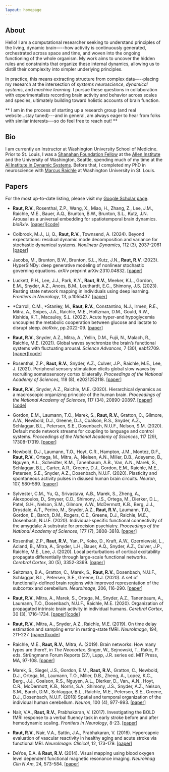 ```yaml
---
layout: homepage
---
```


## About
Hello! I am a computational researcher seeking to understand principles of the living, dynamic brain—--how activity is continuously generated, orchestrated across space and time, and woven into the ongoing functioning of the whole organism. My work aims to uncover the hidden rules and constraints that organize these internal dynamics, allowing us to distill their complexity into simpler underlying principles.

In practice, this means extracting structure from complex data—--placing my research at the intersection of *systems neuroscience*, *dynamical systems*, and *machine learning*. I pursue these questions in collaboration with experimentalists recording brain activity and behavior across scales and species, ultimately building toward holistic accounts of brain function.

** I am in the process of starting up a research group (and real website...stay tuned)---and in general, am always eager to hear from folks with similar interests---so do feel free to reach out! **

## Bio
I am currently an Instructor at Washington University School of Medicine. Prior to St. Louis, I was a [Shanahan Foundation Fellow](https://alleninstitute.org/what-we-do/brain-science/careers/shanahan-foundation-fellowship/) at the [Allen Institute](https://alleninstitute.org/what-we-do/brain-science/) and the University of Washington, Seattle, spending much of my time at the [AI Institute in Dynamic Systems](https://dynamicsai.org/). Before that, I completed my PhD in neuroscience with [Marcus Raichle](https://www.mir.wustl.edu/employees/marcus-raichle/) at Washington University in St. Louis.


## Papers

For the most up-to-date listing, please visit my [Google Scholar page](https://scholar.google.com/citations?user=fafSHeYAAAAJ&hl=en&oi=ao).

- **Raut, R.V.**, Rosenthal, Z.P., Wang, X., Miao, H., Zhang, Z., Lee, J.M., Raichle, M.E., Bauer, A.Q., Brunton, B.W., Brunton, S.L., Kutz, J.N. Arousal as a universal embedding for spatiotemporal brain dynamics. *bioRxiv*. [[paper](https://www.biorxiv.org/content/10.1101/2023.11.06.565918)][[code](https://github.com/ryraut/arousal_dynamics)]

- Colbrook, M.J., Li, Q., **Raut, R.V.**, Townsend, A. (2024). Beyond expectations: residual dynamic mode decomposition and variance for stochastic dynamical systems. *Nonlinear Dynamics*, 112 (3), 2037-2061 [[paper](https://link.springer.com/article/10.1007/s11071-023-09135-w)]

- Jacobs, M., Brunton, B.W., Brunton, S.L., Kutz, J.N., **Raut, R.V.** (2023). HyperSINDy: deep generative modeling of nonlinear stochastic governing equations. *arXiv* preprint arXiv:2310.04832. [[paper](https://arxiv.org/abs/2310.04832)]

- Luckett, P.H., Lee, J.J., Park, K.Y., **Raut, R.V.**, Meeker, K.L., Gordon, E.M., Snyder, A.Z., Ances, B.M., Leuthardt, E.C., Shimony, J.S. (2023). Resting state network mapping in individuals using deep learning. *Frontiers in Neurology*, 13, p.1055437. [[paper](https://www.frontiersin.org/articles/10.3389/fneur.2022.1055437/full)]

- \*Carroll, C.M., \*Stanley, M., **Raut, R.V.**, Constantino, N.J., Irmen, R.E., Mitra, A., Snipes, J.A., Raichle, M.E., Holtzman, D.M., Gould, R.W., Kishida, K.T., Macauley, S.L. (2022). Acute hyper-and hypoglycemia uncouples the metabolic cooperation between glucose and lactate to disrupt sleep. *bioRxiv*, pp.2022-09. [[paper](https://www.biorxiv.org/content/10.1101/2022.09.15.507967v1.abstract)]

- **Raut, R.V.**, Snyder, A.Z., Mitra, A., Yellin, D.M., Fujii, N., Malach, R., Raichle, M.E. (2021). Global waves synchronize the brain’s functional systems with fluctuating arousal. *Science Advances*, 7 (30), eabf2709. [[paper](https://advances.sciencemag.org/content/7/30/eabf2709)][[code](https://github.com/ryraut/arousal-waves)]


- Rosenthal, Z.P., **Raut, R.V.**, Snyder, A.Z., Culver, J.P., Raichle, M.E., Lee, J. (2021). Peripheral sensory stimulation elicits global slow waves by recruiting somatosensory cortex bilaterally. *Proceedings of the National Academy of Sciences*, 118 (8), e2021252118. [[paper](https://www.pnas.org/content/118/8/e2021252118)]


- **Raut, R.V.**, Snyder, A.Z., Raichle, M.E. (2020). Hierarchical dynamics as a macroscopic organizing principle of the human brain. *Proceedings of the National Academy of Sciences*, 117 (34), 20890-20897. [[paper](https://www.pnas.org/content/117/34/20890)][[code](https://github.com/ryraut/intrinsic-timescales)]


- Gordon, E.M., Laumann, T.O., Marek, S., **Raut, R.V.**, Gratton, C., Gilmore, A.W., Newbold, D.J., Greene, D.J., Coalson, R.S., Snyder, A.Z., Schlaggar, B.L., Petersen, S.E., Dosenbach, N.U.F., Nelson, S.M. (2020). Default mode network streams for coupling to language and control systems. *Proceedings of the National Academy of Sciences*, 117 (29), 17308-17319. [[paper](https://www.pnas.org/content/117/29/17308)]


- Newbold, D.J., Laumann, T.O., Hoyt, C.R., Hampton, J.M., Montez, D.F., **Raut, R.V.**, Ortega, M., Mitra, A., Nielsen, A.N., Miller, D.B., Adeyemo, B., Nguyen, A.L., Scheidter, K.M., Tanenbaum, A.B., Van, A.N., Marek, S., Schlaggar, B.L., Carter, A.R., Greene, D.J., Gordon, E.M., Raichle, M.E., Petersen, S.E., Snyder, A.Z., Dosenbach, N.U.F. (2020). Plasticity and spontaneous activity pulses in disused human brain circuits. *Neuron*, 107, 580-589. [[paper](https://www.sciencedirect.com/science/article/pii/S0896627320303536)]


- Sylvester, C.M., Yu, Q., Srivastava, A.B., Marek, S., Zheng, A., Alexopoulos, D., Smyser, C.D., Shimony, J.S., Ortega, M., Dierker, D.L., Patel, G.H., Nelson, S.M., Gilmore, A.W., McDermott, K.B., Berg, J.J., Drysdale, A.T., Perino, M., Snyder, A.Z., **Raut, R.V.**, Laumann, T.O., Gordon, E., Barch, D.M., Rogers, C.E., Greene, D.J., Raichle, M.E., Dosenbach, N.U.F. (2020). Individual-specific functional connectivity of the amygdala: A substrate for precision psychiatry. *Proceedings of the National Academy of Sciences*, 177 (7), 3808-3818. [[paper](https://www.pnas.org/content/117/7/3808.short)]


- Rosenthal, Z.P., **Raut, R.V.**, Yan, P., Koko, D., Kraft, A.W., Czerniewski, L., Acland, B., Mitra, A., Snyder, L.H., Bauer, A.Q., Snyder, A.Z., Culver, J.P., Raichle, M.E., Lee, J. (2020). Local perturbations of cortical excitability propagate differentially through large-scale functional networks. *Cerebral Cortex*, 30 (5), 3352-3369. [[paper](https://doi.org/10.1093/cercor/bhz314)]


- Seitzman, B.A., Gratton, C., Marek, S., **Raut, R.V.**, Dosenbach, N.U.F., Schlaggar, B.L., Petersen, S.E., Greene, D.J. (2020). A set of functionally-defined brain regions with improved representation of the subcortex and cerebellum. *NeuroImage*, 206, 116-290. [[paper](https://www.sciencedirect.com/science/article/pii/S105381191930881X)]


- **Raut, R.V.**, Mitra, A., Marek, S., Ortega, M., Snyder, A.Z., Tanenbaum, A., Laumann, T.O., Dosenbach, N.U.F., Raichle, M.E. (2020). Organization of propagated intrinsic brain activity in individual humans. *Cerebral Cortex*, 30 (3), 1716-1734. [[paper](https://academic.oup.com/cercor/article/30/3/1716/5559315)][[code](https://github.com/ryraut/lag-code)]


- **Raut, R.V.**, Mitra, A., Snyder, A.Z., Raichle, M.E. (2019). On time delay estimation and sampling error in resting-state fMRI. *NeuroImage*, 194, 211-227. [[paper](https://www.sciencedirect.com/science/article/pii/S1053811919301934)][[code](https://github.com/ryraut/lag-code)]


- Raichle, M.E., **Raut, R.V.**, Mitra, A. (2019). Brain networks: How many types are there?, in *The Neocortex*. Singer, W., Sejnowski, T., Rakic, P. eds. Strüngmann Forum Reports (27), Lupp, J.R. series ed. MIT Press, MA, 97-108. [[paper](https://www.esforum.de/publications/PDFs/sfr27/SFR27_06_Raichle.pdf)]


- Marek, S., Siegel, J.S., Gordon, E.M., **Raut, R.V.**, Gratton, C., Newbold, D.J., Ortega, M., Laumann, T.O., Miller, D.B., Zheng, A., Lopez, K.C., Berg., J.J., Coalson, R.S., Nguyen, A.L., Dierker, D., Van., A.N., Hoyt, C.R., McDermott, K.B., Norris, S.A., Shimony, J.S., Snyder, A.Z., Nelson, S.M., Barch, D.M., Schlaggar, B.L., Raichle, M.E., Petersen, S.E., Greene, D.J., Dosenbach, N.U.F. (2018) Spatial and temporal organization of the individual human cerebellum. *Neuron*, 100 (4), 977-993. [[paper](https://www.sciencedirect.com/science/article/pii/S0896627318308985)]


- Nair, V.A., **Raut, R.V.**, Prabhakaran, V. (2017). Investigating the BOLD fMRI response to a verbal fluency task in early stroke before and after hemodynamic scaling. *Frontiers in Neurology*, 8-23. [[paper](https://www.frontiersin.org/articles/10.3389/fneur.2017.00283/full)]


- **Raut, R.V.**, Nair, V.A., Sattin, J.A., Prabhakaran, V. (2016). Hypercapnic evaluation of vascular reactivity in healthy aging and acute stroke via functional MRI. *NeuroImage: Clinical*, 12, 173-179. [[paper](https://www.sciencedirect.com/science/article/pii/S2213158216301140)]


- DeYoe, E.A. & **Raut, R.V.** (2014). Visual mapping using blood oxygen level dependent functional magnetic resonance imaging. *Neuroimag Clin N Am*, 24, 573-584. [[paper](https://www.neuroimaging.theclinics.com/article/S1052-5149(14)00079-3/abstract)]
